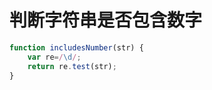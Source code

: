# 判断字符串是否包含数字

```js
function includesNumber(str) {
    var re=/\d/;
    return re.test(str);
}
```

